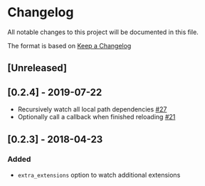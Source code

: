 # Changelog
All notable changes to this project will be documented in this file.

The format is based on [Keep a Changelog](https://keepachangelog.com/en/1.0.0/)

## [Unreleased]

## [0.2.4] - 2019-07-22

* Recursively watch all local path dependencies [#27](https://github.com/falood/exsync/pull/27)
* Optionally call a callback when finished reloading [#21](https://github.com/falood/exsync/pull/21)

## [0.2.3] - 2018-04-23

### Added
* `extra_extensions` option to watch additional extensions

